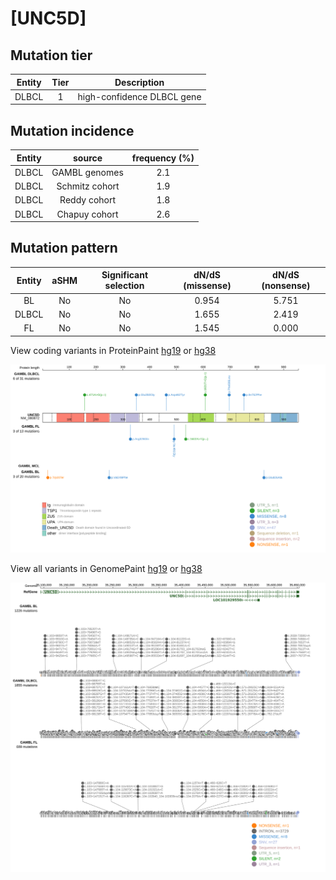 # [UNC5D]

## Mutation tier

|Entity|Tier|Description               |
|:------:|:----:|--------------------------|
|DLBCL |1   |high-confidence DLBCL gene|
## Mutation incidence

|Entity|source        |frequency (%)|
|:------:|:--------------:|:-------------:|
|DLBCL |GAMBL genomes |2.1          |
|DLBCL |Schmitz cohort|1.9          |
|DLBCL |Reddy cohort  |1.8          |
|DLBCL |Chapuy cohort |2.6          |

## Mutation pattern

|Entity|aSHM|Significant selection|dN/dS (missense)|dN/dS (nonsense)|
|:------:|:----:|:---------------------:|:----------------:|:----------------:|
|BL    |No  |No                   |0.954           |5.751           |
|DLBCL |No  |No                   |1.655           |2.419           |
|FL    |No  |No                   |1.545           |0.000           |




View coding variants in ProteinPaint [hg19](https://www.bcgsc.ca/downloads/morinlab/GAMBL/test/genes/UNC5D_protein.html)  or [hg38](https://www.bcgsc.ca/downloads/morinlab/GAMBL/test/genes/UNC5D_protein_hg38.html)

![image](images/proteinpaint/UNC5D_NM_080872.svg)

View all variants in GenomePaint [hg19](https://www.bcgsc.ca/downloads/morinlab/GAMBL/test/genes/UNC5D.html)  or [hg38](https://www.bcgsc.ca/downloads/morinlab/GAMBL/test/genes/UNC5D_hg38.html)

![image](images/proteinpaint/UNC5D.svg)
